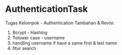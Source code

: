 # AuthenticationTask
Tugas Kelompok - Authentication
Tambahan & Revisi:
1. Bcrypt - Hashing
2. Tolower case - username
3. handling username if have a same first & last name 
4. fitur search
